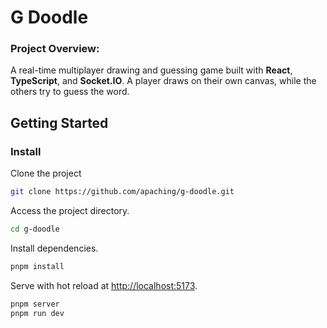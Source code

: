 # G Doodle

### Project Overview:

A real-time multiplayer drawing and guessing game built with **React**, **TypeScript**, and **Socket.IO**. A player draws on their own canvas, while the others try to guess the word.

## Getting Started

### Install

Clone the project

```bash
git clone https://github.com/apaching/g-doodle.git
```

Access the project directory.

```bash
cd g-doodle
```

Install dependencies.

```bash
pnpm install
```

Serve with hot reload at <http://localhost:5173>.

```bash
pnpm server
pnpm run dev
```
